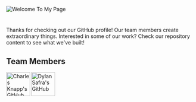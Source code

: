![Welcome To My Page](https://github.com/Cadogy/.github/blob/main/profile/cad-banner.gif)
#
Thanks for checking out our GitHub profile! Our team members create extraordinary things.
Interested in some of our work? Check our repository content to see what we've built!

## Team Members

<a href="https://github.com/charlesknapp"><img align="left" src="https://i.ibb.co/56RtbNJ/ck-bubble.png" title="Charles Knapp's GitHub" height=64></a>
<a href="https://github.com/interborn"><img align="left" src="https://i.ibb.co/VCQRMPV/ds-bubble.png" title="Dylan Safra's GitHub" height=64></a>
